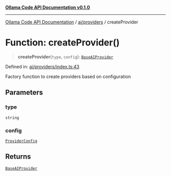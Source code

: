 [**Ollama Code API Documentation v0.1.0**](../../../README.md)

***

[Ollama Code API Documentation](../../../modules.md) / [ai/providers](../README.md) / createProvider

# Function: createProvider()

> **createProvider**(`type`, `config`): [`BaseAIProvider`](../classes/BaseAIProvider.md)

Defined in: [ai/providers/index.ts:43](https://github.com/erichchampion/ollama-code/blob/b99cb69c24326793ea2d4f713f56de8fdfcd084d/ollama-code/src/ai/providers/index.ts#L43)

Factory function to create providers based on configuration

## Parameters

### type

`string`

### config

[`ProviderConfig`](../interfaces/ProviderConfig.md)

## Returns

[`BaseAIProvider`](../classes/BaseAIProvider.md)

